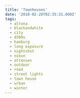 ```yaml
---
title: 'Townhouses'
date: '2018-02-28T02:35:31.000Z'
tags:
  - altona
  - blackandwhite
  - city
  - d300s
  - hamburg
  - long exposure
  - nightshot
  - nikon
  - ottensen
  - outdoor
  - road
  - street lights
  - town house
  - urban
  - winter
---
```

